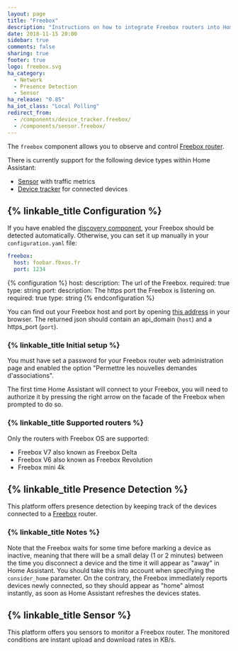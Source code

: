 ```yaml
---
layout: page
title: "Freebox"
description: "Instructions on how to integrate Freebox routers into Home Assistant."
date: 2018-11-15 20:00
sidebar: true
comments: false
sharing: true
footer: true
logo: freebox.svg
ha_category:
  - Network
  - Presence Detection
  - Sensor
ha_release: "0.85"
ha_iot_class: "Local Polling"
redirect_from:
  - /components/device_tracker.freebox/
  - /components/sensor.freebox/
---
```


The `freebox` component allows you to observe and control [Freebox router](http://www.free.fr/).

There is currently support for the following device types within Home Assistant:

* [Sensor](#sensor) with traffic metrics
* [Device tracker](#presence-detection) for connected devices

## {% linkable_title Configuration %}

If you have enabled the [discovery component](/components/discovery/),
your Freebox should be detected automatically. Otherwise, you can set it
up manually in your `configuration.yaml` file:

```yaml
freebox:
  host: foobar.fbxos.fr
  port: 1234
```

{% configuration %}
host:
  description: The url of the Freebox.
  required: true
  type: string
port:
  description: The https port the Freebox is listening on.
  required: true
  type: string
{% endconfiguration %}

You can find out your Freebox host and port by opening
[this address](http://mafreebox.freebox.fr/api_version) in your browser. The
returned json should contain an api_domain (`host`) and a https_port (`port`).

### {% linkable_title Initial setup %}

<p class='note warning'>
You must have set a password for your Freebox router web administration page and enabled the option "Permettre les nouvelles demandes d'associations".
</p>

The first time Home Assistant will connect to your Freebox, you will need to
authorize it by pressing the right arrow on the facade of the Freebox when
prompted to do so.

### {% linkable_title Supported routers %}

Only the routers with Freebox OS are supported:

* Freebox V7 also known as Freebox Delta
* Freebox V6 also known as Freebox Revolution
* Freebox mini 4k

## {% linkable_title Presence Detection %}

This platform offers presence detection by keeping track of the
devices connected to a [Freebox](http://www.free.fr/) router.

### {% linkable_title Notes %}

Note that the Freebox waits for some time before marking a device as
inactive, meaning that there will be a small delay (1 or 2 minutes)
between the time you disconnect a device and the time it will appear
as "away" in Home Assistant. You should take this into account when specifying
the `consider_home` parameter.
On the contrary, the Freebox immediately reports devices newly connected, so
they should appear as "home" almost instantly, as soon as Home Assistant
refreshes the devices states.

## {% linkable_title Sensor %}

This platform offers you sensors to monitor a Freebox router. The monitored conditions are
instant upload and download rates in KB/s.